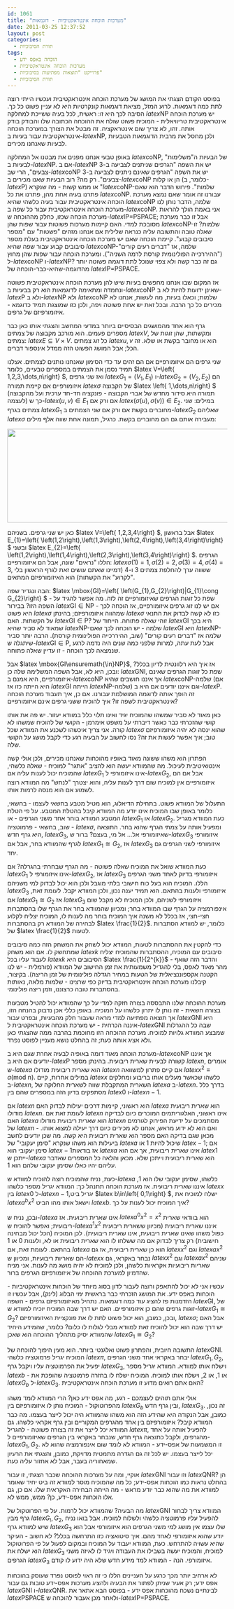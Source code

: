 ```yaml
---
id: 1061
title: "מערכות הוכחה אינטראקטיביות - דוגמאות"
date: 2011-03-25 12:37:52
layout: post
categories: 
  - תורת הסיבוכיות
tags: 
  - הוכחה באפס ידע
  - מערכות הוכחה אינטראקטיביות
  - פרוייקט "תוצאות מפתיעות בסיבוכיות"
  - תורת הסיבוכיות
---
```

בפוסט הקודם הצגתי את המושג של מערכת הוכחה אינטראקטיבית ועכשיו הייתי רוצה לתת כמה דוגמאות. לרוע המזל, מציאת דוגמאות קונקרטיות היא לא עניין פשוט כל כך. הסיבה לכך היא זו: ראשית, לכל בעיה ששייכת למחלקה $latex \mbox{NP}$ יש מערכת הוכחה אינטראקטיבית טריוויאלית - המוכיח פשוט שולח את ההוכחה הכתובה שלו והבודק בודק אותה. זהו, לא צריך שום אינטראקציה. זה מבטל את הצורך במערכת הוכחה אינטראקטיבית עבור בעיות ב-$latex \mbox{NP}$, ולכן מחסל את מרבית הדוגמאות הטבעיות לבעיות שאנחנו מכירים.

באופן טבעי אנחנו מפנים את מבטנו אל המחלקה $latex \mbox{coNP}$, של הבעיות ה"משלימות" לבעיות ב-$latex \mbox{NP}$. אם ב-$latex \mbox{NP}$ יש את השפה "הגרפים שניתנים לצביעה ב-3 צבעים", הרי שב-$latex \mbox{coNP}$ יש את השפה "הגרפים שאינם ניתנים לצביעה ב-3 צבעים". רק מה? רוב הבעיות שאנו מכירים ב-$latex \mbox{coNP}$ הן או קלות (כלומר, ב-$latex \mbox{P}$) או ממש קשות - מה שנקרא "$latex \mbox{coNP}$-שלמות". פירוש הדבר הוא שאם פתרנו בעיה אחת מהן, פתרנו את כל $latex \mbox{coNP}$. עבורנו זה אומר שאם נמצא מערכת הוכחה אינטראקטיבית עבור בעיה כלשהי שהיא $latex \mbox{coNP}$ שלמה, הדבר נותן לנו מערכת הוכחה אינטראקטיבית עבור כל שפה ב-$latex \mbox{coNP}$. אני באמת הולך להראות מערכת הוכחה שכזו, כחלק מההוכחה ש-$latex \mbox{IP=PSPACE}$; אבל זו כבר מערכת מסובכת למדי. האם קיימות מערכות פשוטות עבור שפות שהן $latex \mbox{coNP}$-שלמות? זו שאלה טובה והתשובה עליה כנראה שלילית אם אנחנו מזהים "פשטות" עם "מספר סיבובים קבוע". קיימת הוכחה שאם יש מערכת הוכחה אינטראקטיבית בעלת מספר סיבובים קבוע עבור שפה שהיא $latex \mbox{coNP}$-שלמה, אז "דברים רעים קורים" ("ההיררכייה הפולינומית קורסת לרמה השניה"). ומערכת הוכחה עבור שפות שהן מחוץ ל-$latex \mbox{coNP}$ ו-$latex \mbox{NP}$? גם זה כבר קשה ולא צפוי שנוכל לתת דוגמה פשוטה יותר מהדוגמה-שהיא-כבר-הוכחה של $latex \mbox{IP=PSPACE}$.

אז המקום שבו אנחנו מחפשים בעיות שיש להן מערכת הוכחה אינטראקטיבית פשוטה ונחמדה ומתאימה לדוגמאות הוא רק בבעיות ב-$latex \mbox{coNP}$ שאינן ידועות להיות לא ב-$latex \mbox{P}$ ולא ב-$latex \mbox{NP}$ ולא $latex \mbox{coNP}$ שלמות; וכאלו בעיות, מה לעשות, אנחנו לא מכירים כל כך הרבה. ובכל זאת יש אחת פשוטה ויפה, ולכן כזו שמוצגת תמיד כדוגמא - איזומורפיזם של גרפים.

גרף הוא אחד מהמושגים הבסיסיים ביותר במדעי המחשב והצגתי אותו כאן כבר מספרים פעמים. הוא מורכב מקבוצה של צמתים $latex V$, ומקשתות, שהן זוגות של צמתים: $latex E\subseteq V\times V$. כל זוג צמתים $latex u,v$ הוא או מחובר בקשת או שלא. זה הכל; אבל המושג הפשוט הזה ממדל אינספור דברים.

שני גרפים הם איזומורפיים אם הם זהים עד כדי הסימון שאנחנו נותנים לצמתים. אצלנו תמיד נסמן את הצמתים במספרים טבעיים, כלומר $latex V=\left\{ 1,2,3,\dots,n\right\} $, ואז שני גרפים $latex G_{1}=\left(V_{1},E_{1}\right)$ ו-$latex G_{2}=\left(V_{2},E_{2}\right)$ הם איזומורפיים אם קיימת תמורה $latex \sigma$ של הקבוצה $latex \left\{ 1,\dots,n\right\} $ (תמורה היא סידור מחדש של אברי הקבוצה - פונקציה חד-חד ערכית ועל מהקבוצה לעצמה) כך ש-$latex \left(u,v\right)\in E_{1}$ אם ורק אם $latex \left(\sigma\left(u\right),\sigma\left(v\right)\right)\in E_{2}$. במילים: שני צמתים בגרף $latex G_{1}$ מחוברים בקשת אם ורק אם שני הצמתים ב-$latex G_{2}$ שאליהם $latex \sigma$ מעבירה אותם גם הם מחוברים בקשת. כרגיל, תמונה אחת שווה אלף מילים:

<a href="http://www.gadial.net/wp-content/uploads/2011/03/GNI.png"><img class="alignnone size-full wp-image-1065" title="GNI" src="http://www.gadial.net/wp-content/uploads/2011/03/GNI.png" alt="" width="552" height="214" /></a>

כאן יש שני גרפים. בשניהם $latex V=\left\{ 1,2,3,4\right\} $, אבל בראשון $latex E_{1}=\left\{ \left(1,2\right),\left(1,3\right),\left(2,4\right),\left(3,4\right)\right\} $ ובשני $latex E_{2}=\left\{ \left(1,2\right),\left(1,4\right),\left(2,3\right),\left(3,4\right)\right\} $. הגרפים הללו "נראים" שונה, אבל הם איזומורפיים: $latex \sigma\left(1\right)=1,\sigma\left(2\right)=2,\sigma\left(3\right)=4,\sigma\left(4\right)=3$, ששווה ערך להחלפת צמתים 3 ו-4 (דמיינו שאתם עושים זאת לגרף הראשון בלי "לקרוע" את הקשתות) הוא האיזומורפיזם המתאים.

הבה ונגדיר שפה: $latex \mbox{GI}=\left\{ \left(G_{1},G_{2}\right)\|G_{1}\cong G_{2}\right\} $ - שפת כל זוגות הגרפים שאיזומורפיים זה לזה. מה אפשר להגיד על השפה הזו? בבירור $latex \mbox{GI}\in\mbox{NP}$ - אם יש לנו זוג גרפים איזומורפיים, אז הוכחה לכך היא פשוט $latex \sigma$ שמהווה איזומורפיזם; בהינתן $latex \sigma$ כזו לא קשה לבדוק את התנאי על הקשתות. האם $latex \mbox{GI}\in\mbox{P}$? זוהי שאלה פתוחה. הייחוד של $latex \mbox{GI}$ היא בכך שמאוד לא סביר שהיא $latex \mbox{NP}$-שלמה - יש הוכחה לכך שאם $latex \mbox{GI}$ היא $latex \mbox{NP}$-שלמה אז "דברים רעים קורים" (שוב, ההיררכייה הפולינומית קורסת). הרבה יותר סביר שיתגלה ש-$latex \mbox{GI}\in\mbox{P}$, אבל לעת עתה, למרות שלפני כמה שנים היה נדמה לרגע שנמצאה לכך הוכחה - זו עדיין שאלה פתוחה.

אבל $latex \mbox{GI\ensuremath{\in}NP}$, אז איך היא רלוונטית לדיון בכלל? ובכן, היא לא, אבל השפה המשלימה שלה כן: $latex \mbox{GNI}$, שפת כל זוגות הגרפים שאינם איזומורפיים, היא אמנם ב-$latex \mbox{coNP}$ אך איננו חושבים שהיא $latex \mbox{coNP}$-שלמה (אם היא הייתה כזו אז $latex \mbox{GI}$ הייתה $latex \mbox{NP}$-שלמה) וגם איננו יודעים אם היא ב-$latex \mbox{P}$. זה הופך אותה לדוגמה המושלמת עבורנו. אם כן, איך תעבוד מערכת הוכחה אינטראקטיבית לשפה זו? איך להוכיח ששני גרפים אינם איזומורפיים?

כאן מאוד לא סביר שמשהו שהמוכיח יגיד ואינו תלוי כלל במוודא יעזור. יש פה את אותו קושי שהזכרתי כבר כאשר דיברתי על משפט אימרמן - הקושי של להוכיח שמשהו לא קורה. אני צריך איכשהו לשכנע את המוודא שכל $latex \sigma$ שהוא ינסה לא יהיה איזומורפיזם טוב; איך אפשר לעשות את זה? נסו לחשוב על הבעיה רגע כדי לקבל מושג על הקושי שלה.

הפתרון הוא משהו ששונה מאוד באופיו מהוכחות שאנחנו מכירים, ולכן אולי קשה אינטואיטיבית לעיכול. מה שהמוודא יעשה הוא להציב "אתגר" למוכיח - שאלה כלשהי, שהמוכיח יכול לענות עליה אם $latex G_{1}$ אינו איזומורפי ל-$latex G_{2}$, אבל אם הם איזומורפיים אין למוכיח שום דרך לענות עליה, והוא יצטרך "לנחש" מה המוודא רוצה לשמוע אם הוא מנסה לרמות אותו.

התעלול של המוודא פשוט. בתחילת הדיאלוג, הוא מטיל מטבע בחשאי לעצמו - בחשאי, כלומר באופן שבו המוכיח אינו יודע מה המוודא קיבל בהטלת המטבע. על פי הטלת המטבע המוודא בוחר אחד משני הגרפים - או $latex G_{1}$ או $latex G_{2}$. כעת המוודא מגריל - שוב, בחשאי - פרמוטציה $latex \sigma$, ומפעיל אותה על צמתי הגרף שהוא בחר. התוצאה היא גרף חדש, $latex G_{3}$, שאיזומורפי אל... אל מי, בעצם? ברור ש-$latex G_{3}$ איזומורפי לגרף שהמוודא בחר, אבל אם $latex G_{1}\cong G_{2}$, אז $latex G_{3}$ איזומורפי לשני הגרפים גם יחד.

כעת המוודא שואל את המוכיח שאלה פשוטה - מה הגרף שבחרתי בהגרלה? אם $latex G_{1}$ אינו איזומורפי ל-$latex G_{2}$, אז $latex G_{3}$ איזומורפי בדיוק לאחד משני הגרפים הללו. המוכיח הוא בעל כוח חישובי בלתי מוגבל ולכן הוא יכול לבדוק למי משניהם $latex G_{3}$ איזומורפי ולענות בהתאם. הוא תמיד יענה נכון, ולכן המוודא יקבל. לעומת זאת, אם $latex G_{1}\cong G_{2}$ אז $latex G_{3}$ איזומורפי לשניהם, ולכן המוכיח לא מקבל שום אינפורמציה על הגרף שבו המוודא בחר; ומכיוון שהמוודא בחר את הגרף שלו בהסתברות חצי-חצי, אז בכלל לא משנה איך המוכיח בוחר מה לענות לו, המוכיח יצליח לקלוע לבחירה של המוודא רק בהסתברות $latex \frac{1}{2}$. כלומר, יש למוודא הסתברות של $latex \frac{1}{2}$ לטעות.

כדי להקטין את ההסתברות לטעות, המוודא יכול לשחק את המשחק הזה כמה סיבובים שמתחשק לו. אם הוא משחק $latex k$ סיבובים עם המוכיח, ההסתברות שהמוכיח יצליח לעבוד עליו בכל $latex k$ הסיבובים היא $latex \frac{1}{2^{k}}$ - והדבר הזה שואף מהר מאוד לאפס, בלי להגדיל משמעותית את זמן החישוב של המוודא (פורמלית - יש לנו הקטנה אקספוננציאלית של הטעות במחיר הגדלה פולינומית של זמן הריצה). בקיצור, קיבלנו מערכת הוכחה אינטראקטיבית בדיוק כפי שרצינו - שלמות מלאה, נאותות בהסתברות טובה כרצוננו, וזמן ריצה פולינומי.

מערכת ההוכחה שלנו התבססה בצורה חזקה למדי על כך שהמוודא יכול להטיל מטבעות בצורה חשאית - זה נותן לו יתרון כלשהו על המוכיח. באופן כללי אכן נדבוק בהנחה הזו, אך תוצאה מפתיעה למדי מראה שעבור חלק מהבעיות, ובפרט עבור $latex \mbox{GNI}$ היא איננה הכרחית - יש מערכת הוכחה אינטראקטיבית ל-$latex \mbox{GNI}$ שבה כל ההגרלות שמבצע המוודא גלויות למוכיח. מערכת ההוכחה הזו מחוכמת בהרבה ממה שהצגתי כאן ולא אציג אותה כעת; זה בהחלט נושא מעניין לפוסט נפרד.

מערכת הוכחה מאוד דומה באופיה לבעיה אחרת שגם היא ב-$latex \mbox{coNP}$ אך איננו יודעים אם היא ב-$latex \mbox{P}$ קשורה לבעיית שארית ריבועית. בהינתן מספר $latex n$, אומרים ש-$latex a$ הוא שארית ריבועית מודולו $latex n$ אם קיים פתרון למשוואה $latex x^{2}\equiv a\left(\mbox{mod n}\right)$. במילים אחרות, קיים $latex x$ כלשהו שכאשר מעלים אותו בריבוע ומחלקים ב-$latex n$, השארית המתקבלת שווה לשארית החלוקה של $latex a$ ב-$latex n$. בדרך כלל מסתפקים בדיון הזה במספרים שהם בין $latex 0$ ו-$latex n-1$.

אם $latex n$ הוא ראשוני, קיימות דרכים יעילות לבדוק האם $latex a$ הוא שארית ריבועית מודולו $latex n$. לעומת זאת אם $latex n$ אינו ראשוני, האלגוריתמים המוכרים כיום לבדיקה האם $latex a$ הוא שארית ריבועית מודולו $latex n$ מסתמכים על ידיעת הפירוק לגורמים של $latex n$ - ואם הוא לא ידוע מראש, אנחנו לא מכירים כיום דרך יעילה למצוא אותו. מכאן שגם בדיקה האם מספר הוא שארית ריבועית היא קשה. מה שכן יודעים לחשב ביעילות הוא משהו שנקרא "סימן יעקובי" של $latex a$ שיכול להיות 1 או $latex -1$; אם סימן יעקובי הוא $latex -1$אז בודאות $latex a$ אינו שארית ריבועית, אך אם הוא $latex 1$ ייתכן ש-$latex a$ הוא שארית ריבועית וייתכן שלא. מכאן והלאה כל המספרים שאדבר עליהם יהיו כאלו שסימן יעקובי שלהם הוא 1.

כעת, נניח שהמוכיח רוצה להוכיח למוודא ש-$latex a$ כלשהו, שסימן יעקובי שלו הוא 1, איננו שארית ריבועית. אז מערכת הוכחה תתנהל כך: המוודא יגריל מספר כלשהו $latex x$ בין $latex 0$ ל-$latex n-1$,יגריל ביט $latex b\in\left\{ 0,1\right\} $, ישלח למוכיח את $latex a^{b}x^{2}$ וישאל אותו מהו הביט $latex b$. איך המוכיח יכול לענות על כך?

ובכן, נניח ש-$latex a$ אינו שארית ריבועית. אז $latex a^{0}x^{2}=x^{2}$ הוא בוודאי שארית ריבועית; ואפשר להוכיח ש-$latex a^{1}x^{2}$ איננו שארית ריבועית (מכיוון ששארית ריבועית כפול משהו שאינו שארית ריבועית, אינו שארית ריבועית). לכן המוכיח (הכל יכול מבחינה חישובית) רק צריך לבדוק אם מה ששלחו לו הוא שארית ריבועית או לא, ולענות 0 או 1 בהתאם. לעומת זאת, אם $latex a$ הוא כן שארית ריבועית, אז גם $latex x^{2}$ וגם $latex ax^{2}$ הם שאריות ריבועיות, ומכיוון ש-$latex x$ נבחר באקראי, גם $latex x^{2}$ וגם $latex ax^{2}$ שניהם שאריות ריבועיות אקראיות כלשהן, ולכן למוכיח לא יהיה מושג מה לענות. אני מניח שהדמיון למערכת ההוכחה של איזומורפיזם הגרפים ברור.

עכשיו אני לא יכול להתאפק ורוצה לעבור לדון בסוג מיוחד של הוכחות אינטראקטיביות - הוכחות באפס ידע. את המושג הזכרתי כבר בראשית ימי הבלוג (לינק), אבל עכשיו זו הזדמנות פז להציג עוד כמה דוגמאות. נתחיל מאיזומורפיזם גרפים - השפה $latex \mbox{GI}$, של זוגות גרפים שהם כן איזומורפיים. האם יש דרך שבה המוכיח יוכיח למוודא ש-$latex G_{1}\cong G_{2}$? ובכן, כמובן, הוא יכול פשוט לתת לו את פונקציית האיזומורפיזם, $latex \sigma$; אבל האם יש דרך שבה הוא יכול להוכיח זאת למוודא מבלי לגלות לו כלום? כלומר, שהמידע היחיד שהמוודא יסיק מתהליך ההוכחה הוא שאכן $latex G_{1}\cong G_{2}$?

התשובה חיובית, והפתרון פשוט ואלגנטי ביותר. הוא מעין היפוך להוכחה של $latex \mbox{GNI}$. המוכיח יגריל פרמוטציה כלשהי $latex \pi$, יבחר באקראי אחד משני הגרפים $latex G_{1},G_{2}$, יפעיל את הפרמוטציה עליו ויקבל גרף $latex G_{3}$, וישלח אותו למוודא. המוודא יגריל מספר $latex b$ - או 1, או 2, וישלח אותו למוכיח. המוכיח ישלח לו בחזרה פרמוטציה שהופכת את $latex G_{b}$ ל-$latex G_{3}$. האם אתם רואים מדוע זו מערכת הוכחה אינטראקטיבית?

אולי אתם תוהים לעצמכם - רגע, מה אפס ידע כאן? הרי המוודא לומד משהו מהפרוטוקול - המוכיח נותן לו איזומורפיזם בין $latex G_{b}$ ובין גרף חדש, $latex G_{3}$. זה נכון, כמובן, אבל הנקודה היא שהידע הזה הוא משהו שהמוודא היה יכול לייצר בעצמו. מה כבר המוודא קיבל? איזומורפיזם בין אחד מהגרפים המקוריים ובין גרף אקראי כלשהו. גם המוודא יכל לייצר את זה בצורה פשוטה - להגריל $latex \pi$, להפעיל אותה על אחד מהגרפים, ולקבל כתוצאה גרף חדש, שנבחר באקראי בין הגרפים שאיזומורפיים ל-$latex G_{1},G_{2}$. זו המשמעות של אפס-ידע - המוודא לא לומד שום אינפורמציה שהוא לא יכל לייצר בעצמו. יש לכל זה גם הגדרה מתמטית מדויקת, כמובן, והצגתי את הרעיון שמאחוריה בעבר, אבל לא אחזור עליה כעת.

אוקיי, ומה על מערכות ההוכחה שכבר הצגתי, זו עבור $latex \mbox{GNI}$ וזו עבור $latex \mbox{QNR}$? הן בהחלט נראות כמו הוכחות אפס-ידע; כל מה שהמוכיח מוסר למוודא זה ביט יחיד שאומר למוודא את מה שהוא כבר יודע מראש - מה הייתה הבחירה האקראית שלו. אם כן, גם אלו הוכחות אפס-ידע, כן? ממש, ממש לא.

מה הבעיה? שהמוודא יכול לרמות. על פי הפרוטקול של $latex \mbox{GNI}$ המוודא צריך לבחור גרף מבין $latex G_{!},G_{2}$, להפעיל עליו פרמוטציה כלשהי ולשלוח למוכיח. אבל בואו נניח שיש למוודא גרף $latex G_{3}$ שלו עצמו אין מושג למי משני הגרפים הוא איזומורפי אבל הוא יודע שהוא איזומורפי לאחד מהם. איך סיטואציה כזו התרחשה בכלל? לא חשוב - העיקר שהיא עשויה להתרחש. כעת, המוודא יעבוד על המוכיח ובמקום לפעול על פי הפרוטוקול הוא ישלח את $latex G_{3}$ למוכיח, והמוכיח יעשה בשבילו את העבודה ויגיד לו לאיזה משני הגרפים $latex G_{3}$ איזומורפי. הנה - המוודא למד מידע חדש שלא היה ידוע לו קודם.

לא ארחיב יותר מכך כרגע על העניינים הללו כי זה ראוי לפוסט נפרד שעוסק בהוכחות אפס ידע; רק אעיר שניתן לפתור את הבעיה ולהציג מערכות אפס-ידע טובות גם עבור $latex \mbox{GNI}$ ו-$latex \mbox{QNR}$. לבינתיים נשכח מהוכחות אפס ידע - בפוסט הבא אתאר את $latex \mbox{PSPACE}$ ולאחר מכן אעבור להוכחה ש-$latex \mbox{IP=}\mbox{PSPACE}$.
